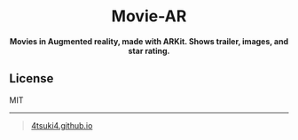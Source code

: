 <h1 align="center">
  Movie-AR
  <br>
</h1>
<h4 align="center">Movies in Augmented reality, made with ARKit. Shows trailer, images, and star rating.</h4>

## License

MIT

---

>[4tsuki4.github.io](https://4tsuki4.github.io/)
